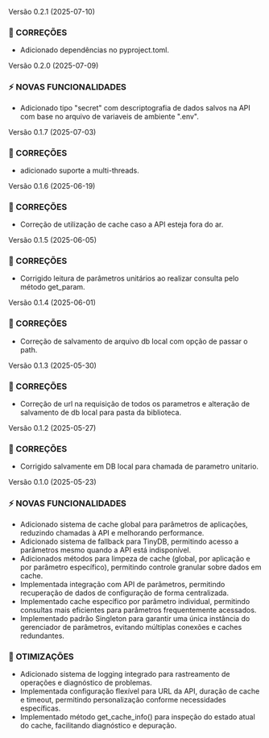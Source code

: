 Versão 0.2.1 (2025-07-10)

### :bug: CORREÇÕES

- Adicionado dependências no pyproject.toml.


Versão 0.2.0 (2025-07-09)

### :zap: NOVAS FUNCIONALIDADES

- Adicionado tipo "secret" com descriptografia de dados salvos na API com base no arquivo de variaveis de ambiente ".env".


Versão 0.1.7 (2025-07-03)

### :bug: CORREÇÕES

- adicionado suporte a multi-threads.


Versão 0.1.6 (2025-06-19)

### :bug: CORREÇÕES

- Correção de utilização de cache caso a API esteja fora do ar.


Versão 0.1.5 (2025-06-05)

### :bug: CORREÇÕES

- Corrigido leitura de parâmetros unitários ao realizar consulta pelo método get_param.


Versão 0.1.4 (2025-06-01)

### :bug: CORREÇÕES

- Correção de salvamento de arquivo db local com opção de passar o path.


Versão 0.1.3 (2025-05-30)

### :bug: CORREÇÕES

- Correção de url na requisição de todos os parametros e alteração de salvamento de db local para pasta da biblioteca.


Versão 0.1.2 (2025-05-27)

### :bug: CORREÇÕES

- Corrigido salvamente em DB local para chamada de parametro unitario.


Versão 0.1.0 (2025-05-23)

### :zap: NOVAS FUNCIONALIDADES

- Adicionado sistema de cache global para parâmetros de aplicações, reduzindo chamadas à API e melhorando performance.
- Adicionado sistema de fallback para TinyDB, permitindo acesso a parâmetros mesmo quando a API está indisponível.
- Adicionados métodos para limpeza de cache (global, por aplicação e por parâmetro específico), permitindo controle granular sobre dados em cache.
- Implementada integração com API de parâmetros, permitindo recuperação de dados de configuração de forma centralizada.
- Implementado cache específico por parâmetro individual, permitindo consultas mais eficientes para parâmetros frequentemente acessados.
- Implementado padrão Singleton para garantir uma única instância do gerenciador de parâmetros, evitando múltiplas conexões e caches redundantes.

### :rocket: OTIMIZAÇÕES

- Adicionado sistema de logging integrado para rastreamento de operações e diagnóstico de problemas.
- Implementada configuração flexível para URL da API, duração de cache e timeout, permitindo personalização conforme necessidades específicas.
- Implementado método get_cache_info() para inspeção do estado atual do cache, facilitando diagnóstico e depuração.
